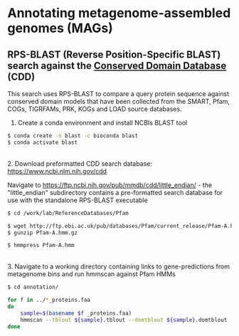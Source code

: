 # Annotating metagenome-assembled genomes (MAGs)

## RPS-BLAST (Reverse Position-Specific BLAST) search against the [Conserved Domain Database](https://www.ncbi.nlm.nih.gov/Structure/cdd/cdd_help.shtml#RPSBFtpDat) (CDD)

This search uses RPS-BLAST to compare a query protein sequence against conserved domain models that have been collected from the SMART, Pfam, COGs, TIGRFAMs, PRK, KOGs and LOAD source databases.

1. Create a conda environment and install NCBIs BLAST tool

```bash
$ conda create -n blast -c bioconda blast
$ conda activate blast
```

\
2. Download preformatted CDD search database: https://www.ncbi.nlm.nih.gov/cdd 
 
Navigate to https://ftp.ncbi.nih.gov/pub/mmdb/cdd/little_endian/ - the "little_endian" subdirectory contains a pre-formatted search database for use with the standalone RPS-BLAST executable

```bash
$ cd /work/lab/ReferenceDatabases/Pfam

$ wget http://ftp.ebi.ac.uk/pub/databases/Pfam/current_release/Pfam-A.hmm.gz
$ gunzip Pfam-A.hmm.gz

$ hmmpress Pfam-A.hmm
```

\
3. Navigate to a working directory containing links to gene-predictions from metagenome bins and run hmmscan against Pfam HMMs

```bash
$ cd annotation/

for f in ../*_proteins.faa
do
	sample=$(basename $f _proteins.faa)
	hmmscan --tblout ${sample}.tblout --domtblout ${sample}.domtblout --noali --notextw --cut_tc --cpu 40 /work/lab/ReferenceDatabases/Pfam/Pfam-A.hmm ../${sample}_proteins.faa > ${sample}.hmmscan.tc.out
done
```
